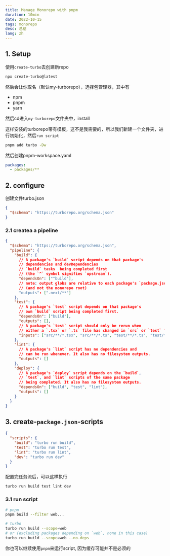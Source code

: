 ```yaml
---
title: Manage Monorepo with pnpm
duration: 10min
date: 2022-10-15
tags: monorepo
desc: 总结
lang: zh
---
```


## 1. Setup

使用`create-turbo`去创建新repo

```bash
npx create-turbo@latest
```

然后会让你取名（默认my-turborepo），选择包管理器，其中有

- npm
- pnpm
- yarn

然后cd进入`my-turborepo`文件夹中，install

这样安装的turborepo带有模板，这不是我需要的，所以我们新建一个文件夹，进行初始化，然后`run script`

<Note desc="提示" color="border-yellow-400" icon-bg="bg-yellow-400">
  <template #title>
    安装的前提，必须要在工作区根目录中有pnpm-workspace.yaml文件
  </template>
</Note>

```bash
pnpm add turbo -Dw
```

然后创建pnpm-workspace.yaml

```yaml
packages:
  - packages/**
```



## 2. configure

创建文件turbo.json

```json
{
  "$schema": "https://turborepo.org/schema.json"
}
```

### 2.1 createa a pipeline

```json
{
  "$schema": "https://turborepo.org/schema.json",
  "pipeline": {
    "build": {
      // A package's `build` script depends on that package's
      // dependencies and devDependencies
      // `build` tasks  being completed first
      // (the `^` symbol signifies `upstream`).
      "dependsOn": ["^build"],
      // note: output globs are relative to each package's `package.json`
      // (and not the monorepo root)
      "outputs": [".next/**"]
    },
    "test": {
      // A package's `test` script depends on that package's
      // own `build` script being completed first.
      "dependsOn": ["build"],
      "outputs": [],
      // A package's `test` script should only be rerun when
      // either a `.tsx` or `.ts` file has changed in `src` or `test` folders.
      "inputs": ["src/**/*.tsx", "src/**/*.ts", "test/**/*.ts", "test/**/*.tsx"]
    },
    "lint": {
      // A package's `lint` script has no dependencies and
      // can be run whenever. It also has no filesystem outputs.
      "outputs": []
    },
    "deploy": {
      // A package's `deploy` script depends on the `build`,
      // `test`, and `lint` scripts of the same package
      // being completed. It also has no filesystem outputs.
      "dependsOn": ["build", "test", "lint"],
      "outputs": []
    }
  }
}
```

## 3. create-`package.json`-scripts

```json
{
  "scripts": {
    "build": "turbo run build",
    "test": "turbo run test",
    "lint": "turbo run lint",
    "dev": "turbo run dev"
  }
}
```

配置完任务流后，可以这样执行

```bash
turbo run build test lint dev
```

### 3.1 run script

```bash
# pnpm
pnpm build --filter web...

# turbo
turbo run build --scope=web
# or (excluding packages depending on `web`, none in this case)
turbo run build --scope=web --no-deps
```
你也可以继续使用`pnpm`来运行script, 因为缓存可能并不是必须的
